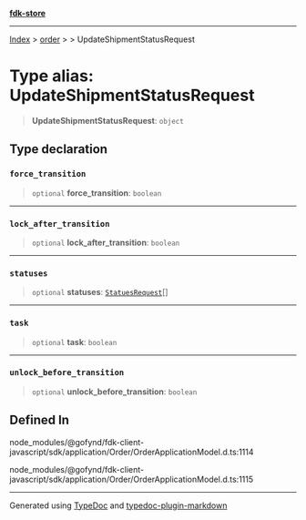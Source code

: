 [**fdk-store**](../../../README.md)
***

[Index](../../../API.md) > [order](../../README.md) > [<internal>](../README.md) > UpdateShipmentStatusRequest

# Type alias: UpdateShipmentStatusRequest

> **UpdateShipmentStatusRequest**: `object`

## Type declaration

### `force_transition`

> `optional` **force\_transition**: `boolean`

***

### `lock_after_transition`

> `optional` **lock\_after\_transition**: `boolean`

***

### `statuses`

> `optional` **statuses**: [`StatuesRequest`](type-alias.StatuesRequest.md)[]

***

### `task`

> `optional` **task**: `boolean`

***

### `unlock_before_transition`

> `optional` **unlock\_before\_transition**: `boolean`

## Defined In

node\_modules/@gofynd/fdk-client-javascript/sdk/application/Order/OrderApplicationModel.d.ts:1114

node\_modules/@gofynd/fdk-client-javascript/sdk/application/Order/OrderApplicationModel.d.ts:1115

***
Generated using [TypeDoc](https://typedoc.org/) and [typedoc-plugin-markdown](https://www.npmjs.com/package/typedoc-plugin-markdown)
